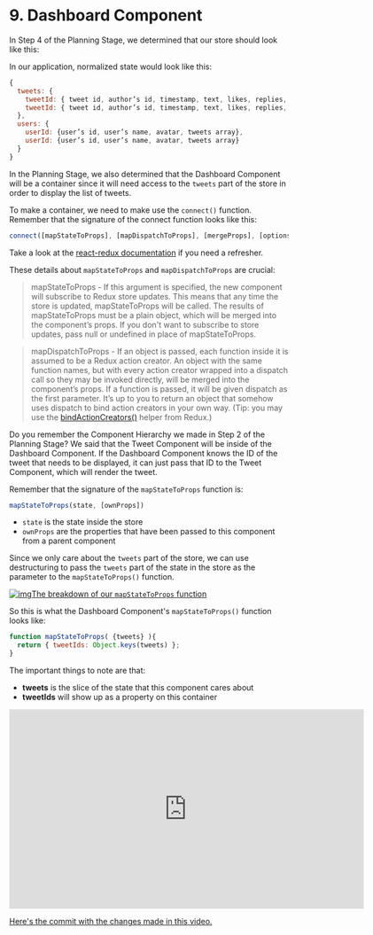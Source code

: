 # 9. Dashboard Component

In Step 4 of the Planning Stage, we determined that our store should look like this:

In our application, normalized state would look like this:

```js
{
  tweets: {
    tweetId: { tweet id, author’s id, timestamp, text, likes, replies, replyingTo},
    tweetId: { tweet id, author’s id, timestamp, text, likes, replies, replyingTo}
  },
  users: {
    userId: {user’s id, user’s name, avatar, tweets array},
    userId: {user’s id, user’s name, avatar, tweets array}
  }
}
```

In the Planning Stage, we also determined that the Dashboard Component will be a container since it will need access to the `tweets` part of the store in order to display the list of tweets.

To make a container, we need to make use the `connect()` function. Remember that the signature of the connect function looks like this:

```js
connect([mapStateToProps], [mapDispatchToProps], [mergeProps], [options])
```

Take a look at the [react-redux documentation](https://github.com/reactjs/react-redux/blob/master/docs/api.md) if you need a refresher.

These details about `mapStateToProps` and `mapDispatchToProps` are crucial:

> mapStateToProps - If this argument is specified, the new component  will subscribe to Redux store updates. This means that any time the  store is updated, mapStateToProps will be called. The results of  mapStateToProps must be a plain object, which will be merged into the  component’s props. If you don't want to subscribe to store updates, pass null or undefined in place of mapStateToProps.

> mapDispatchToProps - If an object is passed, each function inside it  is assumed to be a Redux action creator. An object with the same  function names, but with every action creator wrapped into a dispatch  call so they may be invoked directly, will be merged into the  component’s props. If a function is passed, it will be given dispatch as the first  parameter. It’s up to you to return an object that somehow uses dispatch to bind action creators in your own way. (Tip: you may use the [bindActionCreators()](https://redux.js.org/api-reference/bindactioncreators) helper from Redux.)

Do you remember the Component Hierarchy we made in Step 2 of the  Planning Stage? We said that the Tweet Component will be inside of the  Dashboard Component. If the Dashboard Component knows the ID of the  tweet that needs to be displayed, it can just pass that ID to the Tweet  Component, which will render the tweet.

Remember that the signature of the `mapStateToProps` function is:

```js
mapStateToProps(state, [ownProps])
```

- `state` is the state inside the store
- `ownProps` are the properties that have been passed to this component from a parent component

Since we only care about the `tweets` part of the store, we can use destructuring to pass the `tweets` part of the state in the store as the parameter to the `mapStateToProps()` function.



[![img](https://video.udacity-data.com/topher/2018/March/5abd6d18_untitled-diagram-21/untitled-diagram-21.png)The breakdown of our `mapStateToProps` function ](https://classroom.udacity.com/nanodegrees/nd019/parts/7dab5516-d1ae-45d3-b8f8-d782b5534caf/modules/221d27be-a830-49a3-9803-9aa4a114489c/lessons/f126db7d-157a-4b30-90de-17bd8b07208b/concepts/18344f19-6939-4082-b7b4-b0b2644c0bec#)



So this is what the Dashboard Component's `mapStateToProps()` function looks like:

```js
function mapStateToProps( {tweets} ){
  return { tweetIds: Object.keys(tweets) };
}
```

The important things to note are that:

- **tweets** is the slice of the state that this component cares about
- **tweetIds** will show up as a property on this container



<iframe allowfullscreen="1" allow="accelerometer; autoplay; encrypted-media; gyroscope; picture-in-picture" title="YouTube video player" src="https://www.youtube.com/embed/xjqf3vm3KjY?showinfo=0&amp;rel=0&amp;autohide=1&amp;vq=hd720&amp;hl=en-us&amp;cc_load_policy=0&amp;enablejsapi=1&amp;origin=https%3A%2F%2Fclassroom.udacity.com&amp;widgetid=243" id="widget244" width="640" height="360" frameborder="0"></iframe>



[Here's the commit with the changes made in this video.](https://github.com/udacity/reactnd-chirper-app/commit/baadd738d83c0b0905577192df8794d5460c2ba4)